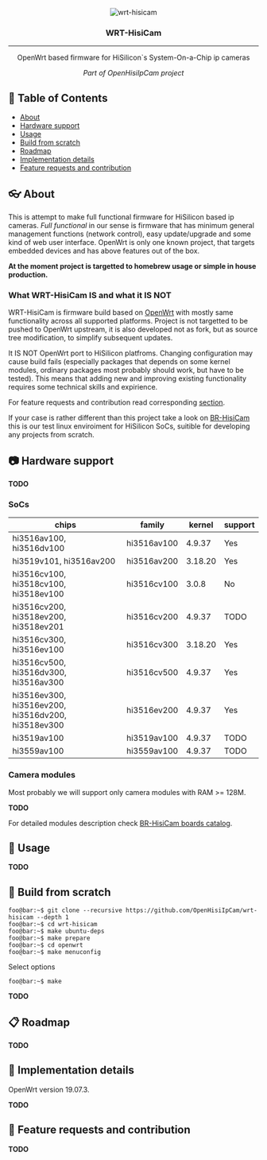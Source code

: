 <p align="center">
 <img src="images/wrt-hisicam.jpg" alt="wrt-hisicam">
</p>

<h3 align="center">WRT-HisiCam</h3>

---

<p align="center">OpenWrt based firmware for HiSilicon`s System-On-a-Chip ip cameras</p>
<p align="center"><em>Part of OpenHisiIpCam project</em></p>

## :pencil: Table of Contents
- [About](#about)
- [Hardware support](#hardware-support)
- [Usage](#usage)
- [Build from scratch](#build-from-scratch)
- [Roadmap](#roadmap)
- [Implementation details](#implementation-details)
- [Feature requests and contribution](#feature-requests-and-contribution)

## :eyeglasses: About
This is attempt to make full functional firmware for HiSilicon based ip cameras.
*Full functional* in our sense is firmware that has minimum general management functions (network control),
easy update/upgrade and some kind of web user interface. OpenWrt is only one known project, that targets embedded devices and has above features out of the box.

**At the moment project is targetted to homebrew usage or simple in house production.** 

### What WRT-HisiCam IS and what it IS NOT

WRT-HisiCam is firmware build based on [OpenWrt](https://openwrt.org/) with mostly same functionality across all supported platforms.
Project is not targetted to be pushed to OpenWrt upstream, it is also developed not as fork, but as source tree modification, to simplify subsequent updates.

It IS NOT OpenWrt port to HiSilicon platfroms. Changing configuration may cause build fails 
(especially packages that depends on some kernel modules, ordinary packages most probably should work, but have to be tested). 
This means that adding new and improving existing functionality requires some technical skills and expirience.

For feature requests and contribution read corresponding [section](#feature-requests-and-contribution). 

If your case is rather different than this project take a look on [BR-HisiCam](https://github.com/OpenHisiIpCam/br-hisicam)
this is our test linux enviroiment for HiSilicon SoCs, suitible for developing any projects from scratch.

## :camera: Hardware support

**TODO**

### SoCs

| chips                                                 | family        | kernel |support|
|-------------------------------------------------------|---------------|--------|-------|
| hi3516av100, hi3516dv100                              | hi3516av100   |4.9.37  |Yes    |
| hi3519v101,  hi3516av200                              | hi3516av200   |3.18.20 |Yes    |
| hi3516cv100, hi3518cv100, hi3518ev100                 | hi3516cv100   |3.0.8   |No     |
| hi3516cv200, hi3518ev200, hi3518ev201                 | hi3516cv200   |4.9.37  |TODO   |
| hi3516cv300, hi3516ev100                              | hi3516cv300   |3.18.20 |Yes    |
| hi3516cv500, hi3516dv300, hi3516av300                 | hi3516cv500   |4.9.37  |Yes    |
| hi3516ev300, hi3516ev200, hi3516dv200, hi3518ev300    | hi3516ev200   |4.9.37  |Yes    |
| hi3519av100                                           | hi3519av100   |4.9.37  |TODO   |
| hi3559av100                                           | hi3559av100   |4.9.37  |TODO   |

### Camera modules

Most probably we will support only camera modules with RAM >= 128M.

**TODO**

For detailed modules description check [BR-HisiCam boards catalog](https://github.com/OpenHisiIpCam/br-hisicam/tree/master/br-ext-hisicam/board#boards-catalog).

## :rocket: Usage

**TODO**

## :hammer: Build from scratch

```console
foo@bar:~$ git clone --recursive https://github.com/OpenHisiIpCam/wrt-hisicam --depth 1
foo@bar:~$ cd wrt-hisicam
foo@bar:~$ make ubuntu-deps
foo@bar:~$ make prepare
foo@bar:~$ cd openwrt
foo@bar:~$ make menuconfig
```

Select options

```console
foo@bar:~$ make
```

**TODO**

## :clipboard: Roadmap

**TODO**

## :notebook: Implementation details

OpenWrt version 19.07.3.

**TODO**

## :open_hands: Feature requests and contribution

**TODO**
